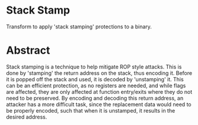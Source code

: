 # Stack Stamp

Transform to apply 'stack stamping' protections to a binary.

# Abstract

Stack stamping is a technique to help mitigate ROP style attacks.  This is done
by 'stamping' the return address on the stack, thus encoding it.  Before it is
popped off the stack and used, it is decoded by 'unstamping' it.  This can be an
efficient protection, as no registers are needed, and while flags are affected,
they are only affected at function entry/exits where they do not need to be
preserved.  By encoding and decoding this return address, an attacker has a more
difficult task, since the replacement data would need to be properly encoded,
such that when it is unstamped, it results in the desired address.
